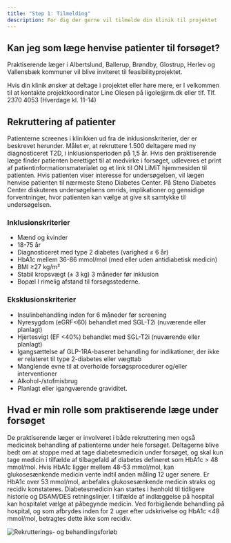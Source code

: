```yaml
---
title: "Step 1: Tilmelding"
description: For dig der gerne vil tilmelde din klinik til projektet
---
```


## Kan jeg som læge henvise patienter til forsøget?

Praktiserende læger i Albertslund, Ballerup, Brøndby, Glostrup, Herlev
og Vallensbæk kommuner vil blive inviteret til feasibilityprojektet.

Hvis din klinik ønsker at deltage i projektet eller høre mere, er I
velkommen til at kontakte projektkoordinator Line Olesen på
ligole\@rm.dk eller tlf. Tlf. 2370 4053 (Hverdage kl. 11-14)

## Rekruttering af patienter

Patienterne screenes i klinikken ud fra de inklusionskriterier, der er
beskrevet herunder. Målet er, at rekruttere 1.500 deltagere med ny
diagnosticeret T2D, i inklusionsperioden på 1,5 år. Hvis den
praktiserende læge finder patienten berettiget til at medvirke i
forsøget, udleveres et print af patientinformationsmaterialet og et link
til ON LiMiT hjemmesiden til patienten. Hvis patienten viser interesse
for undersøgelsen, vil lægen henvise patienten til nærmeste Steno
Diabetes Center. På Steno Diabetes Center diskuteres undersøgelsens
omrids, implikationer og gensidige forventninger, hvor patienten kan
vælge at give sit samtykke til undersøgelsen.

### Inklusionskriterier

-   Mænd og kvinder
-   18-75 år
-   Diagnosticeret med type 2 diabetes (varighed ≤ 6 år)
-   HbA1c mellem 36-86 mmol/mol (med eller uden antidiabetisk medicin)
-   BMI ≥27 kg/m²
-   Stabil kropsvægt (± 3 kg) 3 måneder før inklusion
-   Bopæl I rimelig afstand til forsøgsstederne.

### Eksklusionskriterier

-   Insulinbehandling inden for 6 måneder før screening
-   Nyresygdom (eGRF\<60) behandlet med SGL-T2i (nuværende eller
    planlagt)
-   Hjertesvigt (EF \<40%) behandlet med SGL-T2i (nuværende eller
    planlagt)
-   Igangsættelse af GLP-1RA-baseret behandling for indikationer, der
    ikke er relateret til type 2-diabetes eller vægttab
-   Manglende evne til at overholde forsøgsprocedurer og/eller
    interventioner
-   Alkohol-/stofmisbrug
-   Planlagt eller igangværende graviditet.

## Hvad er min rolle som praktiserende læge under forsøget

De praktiserende læger er involveret i både rekruttering men også
medicinsk behandling af patienterne under hele forsøget. Deltagerne
blive bedt om at stoppe med at tage diabetesmedicin under forsøget, og
skal kun tage medicin i tilfælde af tilbagefald af diabetes defineret
som HbA1c \> 48 mmol/mol. Hvis HbA1c ligger mellem 48-53 mmol/mol, kan
glukosesænkende medicin vente indtil anden måling 12 uger senere. Er
HbA1c over 53 mmol/mol, anbefales glukosesænkende medicin straks og
recidiv konstateres. Diabetesmedicin kan startes i henhold til tidligere
historie og DSAM/DES retningslinjer. I tilfælde af indlæggelse på
hospital kan hospitalet vælge at påbegynde medicin. Ved forbigående
behandling på hospital, og som afbrydes inden for 2 uger efter
udskrivelse og HbA1c \<48 mmol/mol, betragtes dette ikke som recidiv.

![Rekrutterings- og behandlingsforløb](/images/study-recruitment.png)
